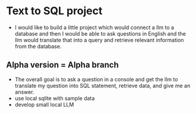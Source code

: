 # Text to SQL project

- I would like to build a little project which would connect a llm to a database and then I would be able to ask questions in English and the llm would translate that into a query and retrieve relevant information from the database. 


## Alpha version = Alpha branch
- The overall goal is to ask a question in a console and get the llm to translate my question into SQL statement, retrieve data, and give me an answer. 
- use local sqlite with sample data
- develop small local LLM
